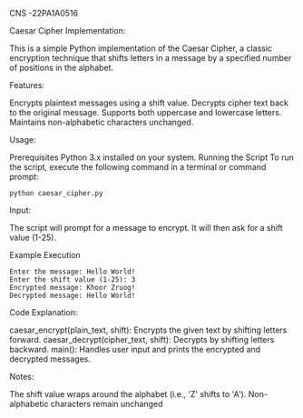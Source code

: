 
CNS -22PA1A0516


Caesar Cipher Implementation:



This is a simple Python implementation of the Caesar Cipher, a classic encryption technique that shifts letters in a message by a specified number of positions in the alphabet.


Features:


Encrypts plaintext messages using a shift value.
Decrypts cipher text back to the original message.
Supports both uppercase and lowercase letters.
Maintains non-alphabetic characters unchanged.

Usage:

Prerequisites
Python 3.x installed on your system.
Running the Script
To run the script, execute the following command in a terminal or command prompt:

    python caesar_cipher.py


Input:


The script will prompt for a message to encrypt.
It will then ask for a shift value (1-25).


Example Execution


    Enter the message: Hello World!
    Enter the shift value (1-25): 3
    Encrypted message: Khoor Zruog!
    Decrypted message: Hello World!

    
Code Explanation:

caesar_encrypt(plain_text, shift): Encrypts the given text by shifting letters forward.
caesar_decrypt(cipher_text, shift): Decrypts by shifting letters backward.
main(): Handles user input and prints the encrypted and decrypted messages.


Notes:


The shift value wraps around the alphabet (i.e., 'Z' shifts to 'A').
Non-alphabetic characters remain unchanged

